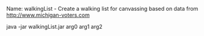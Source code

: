 Name:
	walkingList - Create a walking list for canvassing
	based on data from http://www.michigan-voters.com 
 
java -jar walkingList.jar arg0 arg1 arg2
